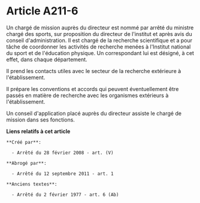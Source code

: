# Article A211-6

Un chargé de mission auprès du directeur est nommé par arrêté du ministre chargé des sports, sur proposition du directeur de
l'institut et après avis du conseil d'administration. Il est chargé de la recherche scientifique et a pour tâche de
coordonner les activités de recherche menées à l'Institut national du sport et de l'éducation physique. Un correspondant lui
est désigné, à cet effet, dans chaque département.

Il prend les contacts utiles avec le secteur de la recherche extérieure à l'établissement.

Il prépare les conventions et accords qui peuvent éventuellement être passés en matière de recherche avec les organismes
extérieurs à l'établissement.

Un conseil d'application placé auprès du directeur assiste le chargé de mission dans ses fonctions.

**Liens relatifs à cet article**

	**Créé par**:

	  - Arrêté du 28 février 2008 - art. (V)

	**Abrogé par**:

	  - Arrêté du 12 septembre 2011 - art. 1

	**Anciens textes**:

	  - Arrêté du 2 février 1977 - art. 6 (Ab)
